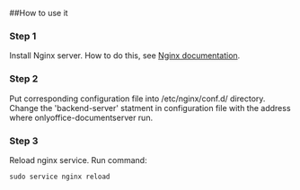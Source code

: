 ##How to use it
### Step 1 
Install Nginx server. How to do this, see [Nginx documentation](http://nginx.org/en/linux_packages.html#stable).

### Step 2
Put corresponding configuration file into /etc/nginx/conf.d/ directory.
Change the 'backend-server' statment in configuration file with the address where onlyoffice-documentserver run.

### Step 3
Reload nginx service. Run command:
```
sudo service nginx reload
```
